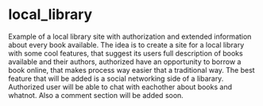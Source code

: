 # local_library
Example of a local library site with authorization and extended information about every book available.
The idea is to create a site for a local library with some cool features, that suggest its users full description of books available and their authors,
authorized have an opportunity to borrow a book online, that makes process way easier that a traditional way.
The best feature that will be added is a social networking side of a libarary.
Authorized user will be able to chat with eachother about books and whatnot. Also a comment section will be added soon.
